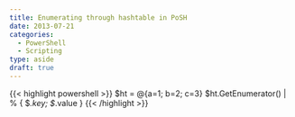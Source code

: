 ```yaml
---
title: Enumerating through hashtable in PoSH
date: 2013-07-21
categories:
  - PowerShell
  - Scripting
type: aside
draft: true
---
```


{{< highlight powershell >}}
$ht = @{a=1; b=2; c=3}
$ht.GetEnumerator() | % { $_.key; $_.value }
{{< /highlight >}}